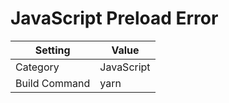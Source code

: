 # JavaScript Preload Error

| Setting       | Value      |
| ------------- | ---------- |
| Category      | JavaScript |
| Build Command | yarn       |
